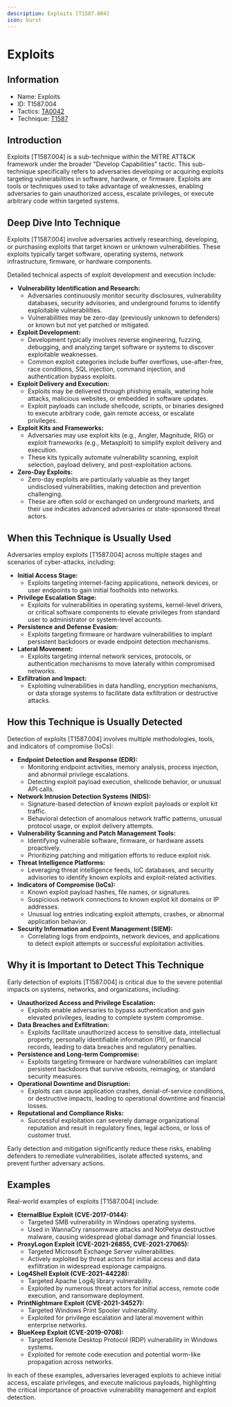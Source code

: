 ```yaml
---
description: Exploits [T1587.004]
icon: burst
---
```


# Exploits

## Information

* Name: Exploits
* ID: T1587.004
* Tactics: [TA0042](../)
* Technique: [T1587](./)

## Introduction

Exploits \[T1587.004] is a sub-technique within the MITRE ATT\&CK framework under the broader "Develop Capabilities" tactic. This sub-technique specifically refers to adversaries developing or acquiring exploits targeting vulnerabilities in software, hardware, or firmware. Exploits are tools or techniques used to take advantage of weaknesses, enabling adversaries to gain unauthorized access, escalate privileges, or execute arbitrary code within targeted systems.

## Deep Dive Into Technique

Exploits \[T1587.004] involve adversaries actively researching, developing, or purchasing exploits that target known or unknown vulnerabilities. These exploits typically target software, operating systems, network infrastructure, firmware, or hardware components.

Detailed technical aspects of exploit development and execution include:

* **Vulnerability Identification and Research:**
  * Adversaries continuously monitor security disclosures, vulnerability databases, security advisories, and underground forums to identify exploitable vulnerabilities.
  * Vulnerabilities may be zero-day (previously unknown to defenders) or known but not yet patched or mitigated.
* **Exploit Development:**
  * Development typically involves reverse engineering, fuzzing, debugging, and analyzing target software or systems to discover exploitable weaknesses.
  * Common exploit categories include buffer overflows, use-after-free, race conditions, SQL injection, command injection, and authentication bypass exploits.
* **Exploit Delivery and Execution:**
  * Exploits may be delivered through phishing emails, watering hole attacks, malicious websites, or embedded in software updates.
  * Exploit payloads can include shellcode, scripts, or binaries designed to execute arbitrary code, gain remote access, or escalate privileges.
* **Exploit Kits and Frameworks:**
  * Adversaries may use exploit kits (e.g., Angler, Magnitude, RIG) or exploit frameworks (e.g., Metasploit) to simplify exploit delivery and execution.
  * These kits typically automate vulnerability scanning, exploit selection, payload delivery, and post-exploitation actions.
* **Zero-Day Exploits:**
  * Zero-day exploits are particularly valuable as they target undisclosed vulnerabilities, making detection and prevention challenging.
  * These are often sold or exchanged on underground markets, and their use indicates advanced adversaries or state-sponsored threat actors.

## When this Technique is Usually Used

Adversaries employ exploits \[T1587.004] across multiple stages and scenarios of cyber-attacks, including:

* **Initial Access Stage:**
  * Exploits targeting internet-facing applications, network devices, or user endpoints to gain initial footholds into networks.
* **Privilege Escalation Stage:**
  * Exploits for vulnerabilities in operating systems, kernel-level drivers, or critical software components to elevate privileges from standard user to administrator or system-level accounts.
* **Persistence and Defense Evasion:**
  * Exploits targeting firmware or hardware vulnerabilities to implant persistent backdoors or evade endpoint detection mechanisms.
* **Lateral Movement:**
  * Exploits targeting internal network services, protocols, or authentication mechanisms to move laterally within compromised networks.
* **Exfiltration and Impact:**
  * Exploiting vulnerabilities in data handling, encryption mechanisms, or data storage systems to facilitate data exfiltration or destructive attacks.

## How this Technique is Usually Detected

Detection of exploits \[T1587.004] involves multiple methodologies, tools, and indicators of compromise (IoCs):

* **Endpoint Detection and Response (EDR):**
  * Monitoring endpoint activities, memory analysis, process injection, and abnormal privilege escalations.
  * Detecting exploit payload execution, shellcode behavior, or unusual API calls.
* **Network Intrusion Detection Systems (NIDS):**
  * Signature-based detection of known exploit payloads or exploit kit traffic.
  * Behavioral detection of anomalous network traffic patterns, unusual protocol usage, or exploit delivery attempts.
* **Vulnerability Scanning and Patch Management Tools:**
  * Identifying vulnerable software, firmware, or hardware assets proactively.
  * Prioritizing patching and mitigation efforts to reduce exploit risk.
* **Threat Intelligence Platforms:**
  * Leveraging threat intelligence feeds, IoC databases, and security advisories to identify known exploits and exploit-related activities.
* **Indicators of Compromise (IoCs):**
  * Known exploit payload hashes, file names, or signatures.
  * Suspicious network connections to known exploit kit domains or IP addresses.
  * Unusual log entries indicating exploit attempts, crashes, or abnormal application behavior.
* **Security Information and Event Management (SIEM):**
  * Correlating logs from endpoints, network devices, and applications to detect exploit attempts or successful exploitation activities.

## Why it is Important to Detect This Technique

Early detection of exploits \[T1587.004] is critical due to the severe potential impacts on systems, networks, and organizations, including:

* **Unauthorized Access and Privilege Escalation:**
  * Exploits enable adversaries to bypass authentication and gain elevated privileges, leading to complete system compromise.
* **Data Breaches and Exfiltration:**
  * Exploits facilitate unauthorized access to sensitive data, intellectual property, personally identifiable information (PII), or financial records, leading to data breaches and regulatory penalties.
* **Persistence and Long-term Compromise:**
  * Exploits targeting firmware or hardware vulnerabilities can implant persistent backdoors that survive reboots, reimaging, or standard security measures.
* **Operational Downtime and Disruption:**
  * Exploits can cause application crashes, denial-of-service conditions, or destructive impacts, leading to operational downtime and financial losses.
* **Reputational and Compliance Risks:**
  * Successful exploitation can severely damage organizational reputation and result in regulatory fines, legal actions, or loss of customer trust.

Early detection and mitigation significantly reduce these risks, enabling defenders to remediate vulnerabilities, isolate affected systems, and prevent further adversary actions.

## Examples

Real-world examples of exploits \[T1587.004] include:

* **EternalBlue Exploit (CVE-2017-0144):**
  * Targeted SMB vulnerability in Windows operating systems.
  * Used in WannaCry ransomware attacks and NotPetya destructive malware, causing widespread global damage and financial losses.
* **ProxyLogon Exploit (CVE-2021-26855, CVE-2021-27065):**
  * Targeted Microsoft Exchange Server vulnerabilities.
  * Actively exploited by threat actors for initial access and data exfiltration in widespread espionage campaigns.
* **Log4Shell Exploit (CVE-2021-44228):**
  * Targeted Apache Log4j library vulnerability.
  * Exploited by numerous threat actors for initial access, remote code execution, and ransomware deployment.
* **PrintNightmare Exploit (CVE-2021-34527):**
  * Targeted Windows Print Spooler vulnerability.
  * Exploited for privilege escalation and lateral movement within enterprise networks.
* **BlueKeep Exploit (CVE-2019-0708):**
  * Targeted Remote Desktop Protocol (RDP) vulnerability in Windows systems.
  * Exploited for remote code execution and potential worm-like propagation across networks.

In each of these examples, adversaries leveraged exploits to achieve initial access, escalate privileges, and execute malicious payloads, highlighting the critical importance of proactive vulnerability management and exploit detection.
